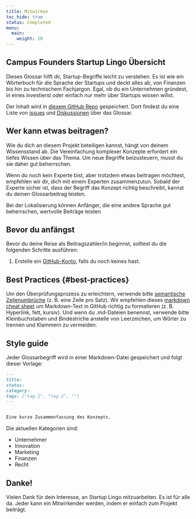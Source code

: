 ```yaml
---
title: Mitwirken
toc_hide: true
status: Completed
menu:
  main:
    weight: 10
---
```


## Campus Founders Startup Lingo Übersicht 

Dieses Glossar hilft dir, Startup-Begriffe leicht zu verstehen. Es ist wie ein Wörterbuch für die Sprache der Startups und deckt alles ab, von Finanzen bis hin zu technischem Fachjargon. Egal, ob du ein Unternehmen gründest, in eines investierst oder einfach nur mehr über Startups wissen willst. 

Der Inhalt wird in [diesem GitHub Repo](https://github.com/bulentevren/lingo) gespeichert. 
Dort findest du eine Liste von [issues](https://github.com/bulentevren/lingo/issues) und 
[Diskussionen](https://github.com/bulentevren/lingo/discussions) über das Glossar. 

## Wer kann etwas beitragen?

Wie du dich an diesem Projekt beteiligen kannst, hängt von deinem Wissensstand ab. 
Die Vereinfachung komplexer Konzepte erfordert ein tiefes Wissen über das Thema. 
Um neue Begriffe beizusteuern, musst du sie daher gut beherrschen. 


Wenn du noch kein Experte bist, aber trotzdem etwas beitragen möchtest, empfehlen wir dir, dich mit einem Experten zusammenzutun. 
Sobald der Experte sicher ist, dass der Begriff das Konzept richtig beschreibt, kannst du deinen Glossarbeitrag leisten.

Bei der Lokalisierung können Anfänger, die eine andere Sprache gut beherrschen, wertvolle Beiträge leisten


## Bevor du anfängst

Bevor du deine Reise als Beitragszahler/in beginnst, solltest du die folgenden Schritte ausführen:

1. Erstelle ein [GitHub-Konto](https://docs.github.com/en/get-started/signing-up-for-github/signing-up-for-a-new-github-account), falls du noch keines hast. 
 

## Best Practices {#best-practices}

Um den Überprüfungsprozess zu erleichtern, verwende bitte [semantische Zeilenumbrüche](https://sembr.org/) (z. B. eine Zeile pro Satz).
Wir empfehlen dieses [markdown cheat sheet](https://www.markdownguide.org/cheat-sheet/) 
um Markdown-Text in GitHub richtig zu formatieren (z. B. Hyperlink, fett, kursiv).
Und wenn du .md-Dateien benennst, verwende bitte Kleinbuchstaben und Bindestriche anstelle von Leerzeichen, um Wörter zu trennen und Klammern zu vermeiden.

## Style guide

Jeder Glossarbegriff wird in einer Markdown-Datei gespeichert und folgt dieser Vorlage:

```md
---
title: 
status: 
category: 
tags: ["tag 1", "tag 2", ""]
---


Eine kurze Zusammenfassung des Konzepts.

```
Die aktuellen Kategorien sind:

- Unternehmer
- Innovation
- Marketing
- Finanzen
- Recht


## Danke!

Vielen Dank für dein Interesse, an Startup Lingo mitzuarbeiten. Es ist für alle da. Jeder kann ein Mitwirkender werden, indem er einfach zum Projekt beiträgt.